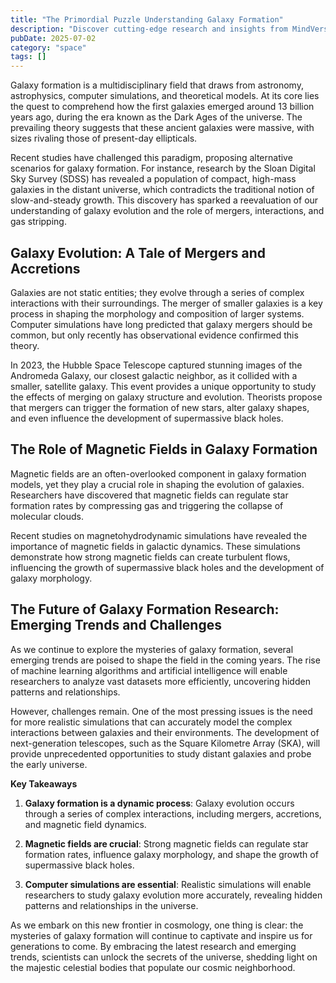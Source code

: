 ```yaml
---
title: "The Primordial Puzzle Understanding Galaxy Formation"
description: "Discover cutting-edge research and insights from MindVerse Daily in the space category"
pubDate: 2025-07-02
category: "space"
tags: []
---
```


Galaxy formation is a multidisciplinary field that draws from astronomy, astrophysics, computer simulations, and theoretical models. At its core lies the quest to comprehend how the first galaxies emerged around 13 billion years ago, during the era known as the Dark Ages of the universe. The prevailing theory suggests that these ancient galaxies were massive, with sizes rivaling those of present-day ellipticals.

Recent studies have challenged this paradigm, proposing alternative scenarios for galaxy formation. For instance, research by the Sloan Digital Sky Survey (SDSS) has revealed a population of compact, high-mass galaxies in the distant universe, which contradicts the traditional notion of slow-and-steady growth. This discovery has sparked a reevaluation of our understanding of galaxy evolution and the role of mergers, interactions, and gas stripping.

## **Galaxy Evolution: A Tale of Mergers and Accretions**

Galaxies are not static entities; they evolve through a series of complex interactions with their surroundings. The merger of smaller galaxies is a key process in shaping the morphology and composition of larger systems. Computer simulations have long predicted that galaxy mergers should be common, but only recently has observational evidence confirmed this theory.

In 2023, the Hubble Space Telescope captured stunning images of the Andromeda Galaxy, our closest galactic neighbor, as it collided with a smaller, satellite galaxy. This event provides a unique opportunity to study the effects of merging on galaxy structure and evolution. Theorists propose that mergers can trigger the formation of new stars, alter galaxy shapes, and even influence the development of supermassive black holes.

## **The Role of Magnetic Fields in Galaxy Formation**

Magnetic fields are an often-overlooked component in galaxy formation models, yet they play a crucial role in shaping the evolution of galaxies. Researchers have discovered that magnetic fields can regulate star formation rates by compressing gas and triggering the collapse of molecular clouds.

Recent studies on magnetohydrodynamic simulations have revealed the importance of magnetic fields in galactic dynamics. These simulations demonstrate how strong magnetic fields can create turbulent flows, influencing the growth of supermassive black holes and the development of galaxy morphology.

## **The Future of Galaxy Formation Research: Emerging Trends and Challenges**

As we continue to explore the mysteries of galaxy formation, several emerging trends are poised to shape the field in the coming years. The rise of machine learning algorithms and artificial intelligence will enable researchers to analyze vast datasets more efficiently, uncovering hidden patterns and relationships.

However, challenges remain. One of the most pressing issues is the need for more realistic simulations that can accurately model the complex interactions between galaxies and their environments. The development of next-generation telescopes, such as the Square Kilometre Array (SKA), will provide unprecedented opportunities to study distant galaxies and probe the early universe.

**Key Takeaways**

1. **Galaxy formation is a dynamic process**: Galaxy evolution occurs through a series of complex interactions, including mergers, accretions, and magnetic field dynamics.

2. **Magnetic fields are crucial**: Strong magnetic fields can regulate star formation rates, influence galaxy morphology, and shape the growth of supermassive black holes.

3. **Computer simulations are essential**: Realistic simulations will enable researchers to study galaxy evolution more accurately, revealing hidden patterns and relationships in the universe.

As we embark on this new frontier in cosmology, one thing is clear: the mysteries of galaxy formation will continue to captivate and inspire us for generations to come. By embracing the latest research and emerging trends, scientists can unlock the secrets of the universe, shedding light on the majestic celestial bodies that populate our cosmic neighborhood.